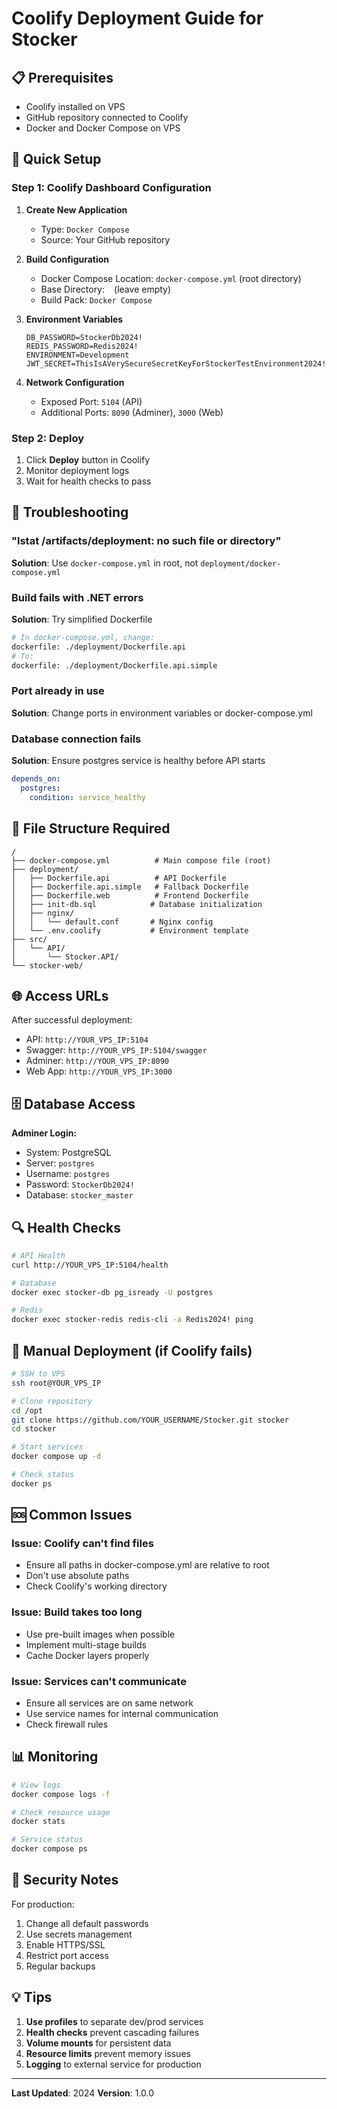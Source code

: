 # Coolify Deployment Guide for Stocker

## 📋 Prerequisites
- Coolify installed on VPS
- GitHub repository connected to Coolify
- Docker and Docker Compose on VPS

## 🚀 Quick Setup

### Step 1: Coolify Dashboard Configuration

1. **Create New Application**
   - Type: `Docker Compose`
   - Source: Your GitHub repository

2. **Build Configuration**
   - Docker Compose Location: `docker-compose.yml` (root directory)
   - Base Directory: ` ` (leave empty)
   - Build Pack: `Docker Compose`

3. **Environment Variables**
   ```env
   DB_PASSWORD=StockerDb2024!
   REDIS_PASSWORD=Redis2024!
   ENVIRONMENT=Development
   JWT_SECRET=ThisIsAVerySecureSecretKeyForStockerTestEnvironment2024!
   ```

4. **Network Configuration**
   - Exposed Port: `5104` (API)
   - Additional Ports: `8090` (Adminer), `3000` (Web)

### Step 2: Deploy

1. Click **Deploy** button in Coolify
2. Monitor deployment logs
3. Wait for health checks to pass

## 🔧 Troubleshooting

### "lstat /artifacts/deployment: no such file or directory"
**Solution**: Use `docker-compose.yml` in root, not `deployment/docker-compose.yml`

### Build fails with .NET errors
**Solution**: Try simplified Dockerfile
```bash
# In docker-compose.yml, change:
dockerfile: ./deployment/Dockerfile.api
# To:
dockerfile: ./deployment/Dockerfile.api.simple
```

### Port already in use
**Solution**: Change ports in environment variables or docker-compose.yml

### Database connection fails
**Solution**: Ensure postgres service is healthy before API starts
```yaml
depends_on:
  postgres:
    condition: service_healthy
```

## 📁 File Structure Required

```
/
├── docker-compose.yml          # Main compose file (root)
├── deployment/
│   ├── Dockerfile.api          # API Dockerfile
│   ├── Dockerfile.api.simple   # Fallback Dockerfile
│   ├── Dockerfile.web          # Frontend Dockerfile
│   ├── init-db.sql            # Database initialization
│   ├── nginx/
│   │   └── default.conf       # Nginx config
│   └── .env.coolify           # Environment template
├── src/
│   └── API/
│       └── Stocker.API/
└── stocker-web/
```

## 🌐 Access URLs

After successful deployment:
- API: `http://YOUR_VPS_IP:5104`
- Swagger: `http://YOUR_VPS_IP:5104/swagger`
- Adminer: `http://YOUR_VPS_IP:8090`
- Web App: `http://YOUR_VPS_IP:3000`

## 🗄️ Database Access

**Adminer Login:**
- System: PostgreSQL
- Server: `postgres`
- Username: `postgres`
- Password: `StockerDb2024!`
- Database: `stocker_master`

## 🔍 Health Checks

```bash
# API Health
curl http://YOUR_VPS_IP:5104/health

# Database
docker exec stocker-db pg_isready -U postgres

# Redis
docker exec stocker-redis redis-cli -a Redis2024! ping
```

## 📝 Manual Deployment (if Coolify fails)

```bash
# SSH to VPS
ssh root@YOUR_VPS_IP

# Clone repository
cd /opt
git clone https://github.com/YOUR_USERNAME/Stocker.git stocker
cd stocker

# Start services
docker compose up -d

# Check status
docker ps
```

## 🆘 Common Issues

### Issue: Coolify can't find files
- Ensure all paths in docker-compose.yml are relative to root
- Don't use absolute paths
- Check Coolify's working directory

### Issue: Build takes too long
- Use pre-built images when possible
- Implement multi-stage builds
- Cache Docker layers properly

### Issue: Services can't communicate
- Ensure all services are on same network
- Use service names for internal communication
- Check firewall rules

## 📊 Monitoring

```bash
# View logs
docker compose logs -f

# Check resource usage
docker stats

# Service status
docker compose ps
```

## 🔐 Security Notes

For production:
1. Change all default passwords
2. Use secrets management
3. Enable HTTPS/SSL
4. Restrict port access
5. Regular backups

## 💡 Tips

1. **Use profiles** to separate dev/prod services
2. **Health checks** prevent cascading failures  
3. **Volume mounts** for persistent data
4. **Resource limits** prevent memory issues
5. **Logging** to external service for production

---

**Last Updated**: 2024
**Version**: 1.0.0